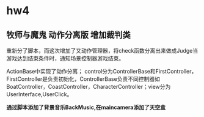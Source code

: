 # hw4
## 牧师与魔鬼 动作分离版 增加裁判类
重新分了脚本，而这次增加了又动作管理器，将check函数分离出来做成Judge当游戏达到结束条件时，通知场景控制器游戏结束。

ActionBase中实现了动作分离；
control分为ControllerBase和FirstController，FirstController是负责初始化，ControllerBase负责不同控制器如BoatController，CoastController，CharacterController；view分为UserInterface,UserClick。

**通过脚本添加了背景音乐BackMusic,在maincamera添加了天空盒**
